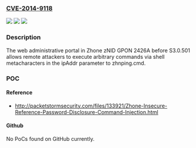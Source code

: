### [CVE-2014-9118](https://cve.mitre.org/cgi-bin/cvename.cgi?name=CVE-2014-9118)
![](https://img.shields.io/static/v1?label=Product&message=n%2Fa&color=blue)
![](https://img.shields.io/static/v1?label=Version&message=n%2Fa&color=blue)
![](https://img.shields.io/static/v1?label=Vulnerability&message=n%2Fa&color=brighgreen)

### Description

The web administrative portal in Zhone zNID GPON 2426A before S3.0.501 allows remote attackers to execute arbitrary commands via shell metacharacters in the ipAddr parameter to zhnping.cmd.

### POC

#### Reference
- http://packetstormsecurity.com/files/133921/Zhone-Insecure-Reference-Password-Disclosure-Command-Injection.html

#### Github
No PoCs found on GitHub currently.

